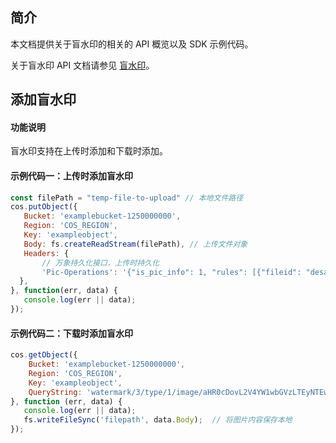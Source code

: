 ## 简介

本文档提供关于盲水印的相关的 API 概览以及 SDK 示例代码。

关于盲水印 API 文档请参见 [盲水印](https://intl.cloud.tencent.com/document/product/1045/43029)。


## 添加盲水印

#### 功能说明

盲水印支持在上传时添加和下载时添加。

#### 示例代码一：上传时添加盲水印

```javascript
const filePath = "temp-file-to-upload" // 本地文件路径
cos.putObject({
   Bucket: 'examplebucket-1250000000',
   Region: 'COS_REGION',
   Key: 'exampleobject',
   Body: fs.createReadStream(filePath), // 上传文件对象
   Headers: {
	   // 万象持久化接口，上传时持久化
	   'Pic-Operations': '{"is_pic_info": 1, "rules": [{"fileid": "desample_photo.jpg", "rule": "watermark/3/type/1/image/aHR0cDovL2V4YW1wbGVzLTEyNTEwMDAwMDQucGljc2gubXlxY2xvdWQuY29tL3NodWl5aW4uanBn"}]}'
  },
}, function(err, data) {
   console.log(err || data);
});
```

#### 示例代码二：下载时添加盲水印

```javascript
cos.getObject({
    Bucket: 'examplebucket-1250000000',
    Region: 'COS_REGION',
    Key: 'exampleobject',
    QueryString: 'watermark/3/type/1/image/aHR0cDovL2V4YW1wbGVzLTEyNTEwMDAwMDQucGljc2gubXlxY2xvdWQuY29tL3NodWl5aW4uanBn',
}, function (err, data) {
   console.log(err || data);
   fs.writeFileSync('filepath', data.Body);  // 将图片内容保存本地
});
```
